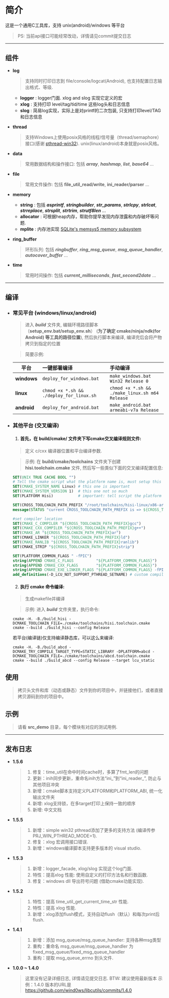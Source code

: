 # 简介
  这是一个通用C工具库，支持 unix(android)/windows 等平台
  > PS: 当前api接口可能经常改动，详情请见commit提交日志

----
## 组件
* **log**
  > 支持同时打印日志到 file/console/logcat(Android), 也支持配置日志输出格式、等级.
  
  *  **logger** : logger门面. xlog and slog 实现它定义的宏
  *  **xlog** : 支持打印 level/tag/tid/time 这些log头和日志信息
  *  **slog** : 简易log实现，实际上是对printf的二次包装, 只支持打印level/TAG和日志信息

* **thread**
  > 支持Windows上使用posix风格的线程/信号量（thread/semaphore）接口(感谢 [pthread-win32](https://sourceforge.net/projects/pthreads4w/)). 
    unix(linux/android)本身就是posix风格。

* **data**
  > 常用数据结构和操作接口: 包括 ***array***, ***hashmap***, ***list***, ***base64*** ...

* **file**
  > 常用文件操作: 包括 **file_util_read/write**, **ini_reader/parser** ...

* **memory**
   *  **string** : 包括 ***asprintf***, ***stringbuilder***, ***str_params***, ***strlcpy***, ***strlcat***, ***strreplace***, ***strsplit***, ***strtrim***, ***strutf8len*** ...
   *  **allocator** : 可根据heap内存，帮助你提早发现内存泄露和内存破坏等问题.
   *  **mplite** : 内存池实现 [SQLite's memsys5 memory subsystem](https://github.com/hannes/sqlite-simplified/blob/master/mem5.c)

* **ring_buffer**
  > 环形队列: 包括 ***ringbuffer***, ***ring_msg_queue***, ***msg_queue_handler***, ***autocover_buffer*** ...

* **time**
  > 常用时间操作: 包括 ***current_milliseconds***, ***fast_second2date*** ...

----
## 编译
  
  * ### 常见平台 (windows/linux/android)
    > 进入 ***build***  文件夹, 编辑环境路径脚本（**setup_env.bat/setup_env.sh**）
	(**为了确定 cmake/ninja/ndk(for Android) 等工具的路径位置**), 
	然后执行脚本来编译, 编译完后会将产物拷贝到指定的位置
    
    > 简要示例:
    
    |平台         | 一键部署编译                             | 手动编译                                         |
    | --------    | :-----                                   | :----                                            |
    | **windows** | `deploy_for_windows.bat`                 | ` make_windows.bat Win32 Release 0 `             | 
    | **linux**   | `chmod +x *.sh && ./deploy_for_linux.sh` | ` chmod +x *.sh && ./make_linux.sh m64 Release ` |
    | **android** | `deploy_for_android.bat`                 | ` make_android.bat armeabi-v7a Release `         |
  
  * ### 其他平台 (交叉编译)
    1. #### 首先，在 **build/cmake/** 文件夹下写cmake交叉编译规则文件:
      > 定义 c/cxx 编译器位置和平台编译参数.
      
      > 示例: 在 **build/cmake/toolchains** 文件夹下创建 **hisi.toolchain.cmake** 文件, 
	        然后写一些类似下面的交叉编译配置信息:
      ```cmake
      SET(UNIX TRUE CACHE BOOL "")
	  # Tell the cmake script what the platform name is, must setup this for cross compile
      SET(CMAKE_SYSTEM_NAME Linux) # this one is important
      SET(CMAKE_SYSTEM_VERSION 1)  # this one not so much
	  SET(PLATFORM Hisi)           # important: tell script the platform name
      
      SET(CROSS_TOOLCHAIN_PATH_PREFIX "/root/toolchains/hisi-linux/x86-arm/arm-himix100-linux/bin/arm-himix100-linux-")
      message(STATUS "current CROSS_TOOLCHAIN_PATH_PREFIX is => ${CROSS_TOOLCHAIN_PATH_PREFIX}")

      #set compiler location
      SET(CMAKE_C_COMPILER "${CROSS_TOOLCHAIN_PATH_PREFIX}gcc")
      SET(CMAKE_CXX_COMPILER "${CROSS_TOOLCHAIN_PATH_PREFIX}g++")
      SET(CMAKE_AR "${CROSS_TOOLCHAIN_PATH_PREFIX}ar")
      SET(CMAKE_LINKER "${CROSS_TOOLCHAIN_PATH_PREFIX}ld")
      SET(CMAKE_RANLIB "${CROSS_TOOLCHAIN_PATH_PREFIX}ranlib")
      SET(CMAKE_STRIP "${CROSS_TOOLCHAIN_PATH_PREFIX}strip")
      
	  SET(PLATFORM_COMMON_FLAGS " -fPIC")
      string(APPEND CMAKE_C_FLAGS          "${PLATFORM_COMMON_FLAGS}")
      string(APPEND CMAKE_CXX_FLAGS        "${PLATFORM_COMMON_FLAGS}")
      string(APPEND CMAKE_EXE_LINKER_FLAGS "${PLATFORM_COMMON_FLAGS} -fPIE")
      add_definitions(-D_LCU_NOT_SUPPORT_PTHREAD_SETNAME) # custom compile definitions
      ```
  
    2. #### 执行 cmake 命令编译:
      > 生成makefile并编译
      
      > 示例: 进入 ***build***  文件夹里，执行命令:
      ```shell
      cmake -H. -B./build_hisi -DCMAKE_TOOLCHAIN_FILE=./cmake/toolchains/hisi.toolchain.cmake 
      cmake --build ./build_hisi --config Release
      ```
	  若平台(编译链)仅支持编译静态库，可以这么来编译:
	  ```shell
	  cmake -H. -B./build_abcd -DCMAKE_TRY_COMPILE_TARGET_TYPE=STATIC_LIBRARY -DPLATFORM=abcd -DCMAKE_TOOLCHAIN_FILE=./cmake/toolchains/abcd.toolchain.cmake
      cmake --build ./build_abcd --config Release --target lcu_static
	  ```

## 使用
  >  拷贝头文件和库（动态或静态）文件到你的项目中，并链接他们，或者直接拷贝源码到你的项目中。

## 示例
  > 请看 **src_demo** 目录，每个模块有对应的测试用例.

----
## 发布日志

* **1.5.6**
  > 1. 修复：time_util在命中时间cache时，多算了fmt_len的问题
  > 2. 更新：inih同步更新，重命名inih方法“ini_”到“ini_reader_”, 防止与其他项目冲突
  > 3. 新增：cmake脚本支持定义PLATFORM和PLATFORM_ABI, 统一化输出文件夹
  > 4. 新增: xlog支持锁，在多target打印上保持一致的顺序
  > 5. 新增: 中文文档

* **1.5.5**
  > 1. 新增：simple win32 pthread添加了更多的支持方法 (编译传参 PRJ_WIN_PTHREAD_MODE=1).
  > 2. 修复：xlog 宏调用接口错误.
  > 3. 新增：windows编译脚本支持更多版本的 visual studio.

* **1.5.3**
  > 1. 新增：logger_facade,  xlog/slog 实现这个log门面.
  > 2. 特性：提高xlog 性能: 使用自定义的打印方法名和行数函数.
  > 3. 修复：windows dll 导出符号问题 (借助cmake功能实现).

* **1.5.2**
  > 1. 特性：提高 time_util_get_current_time_str 性能.
  > 2. 特性：提高 xlog 性能.
  > 3. 新增：xlog添加flush模式，支持自动flush（默认）和每次print后flush.

* **1.4.1**
  > 1. 新增：添加 msg_queue/msg_queue_handler: 支持各种msg类型
  > 2. 重构：重命名 msg_queue/msg_queue_handler 为 fixed_msg_queue/fixed_msg_queue_handler
  > 3. 重构：提取 msg_queue_errno 到头文件.

* **1.0.0 ~ 1.4.0**
  > 这里没有记录详细日志, 详情请见提交日志. BTW: 建议使用最新版本
  >    示例：1.4.0 版本的URL是 https://github.com/wind0ws/libcutils/commits/1.4.0
  

